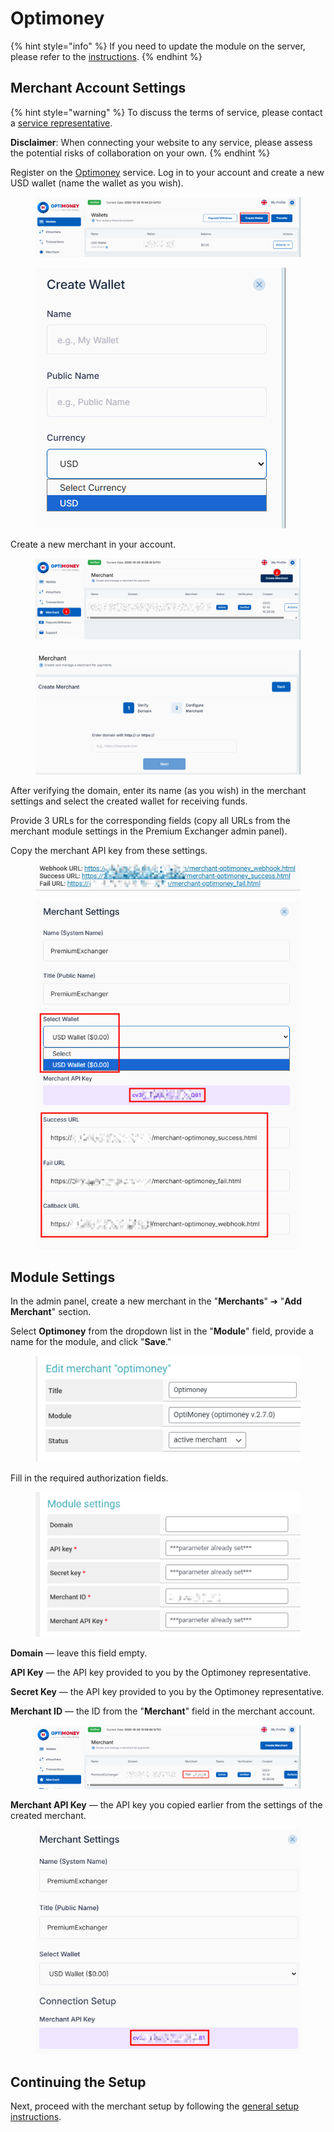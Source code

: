 # Optimoney

{% hint style="info" %}
If you need to update the module on the server, please refer to the [instructions](https://premium.gitbook.io/main/en/basic-settings/faq/updating-script-files-on-the-server/how-to-update-files-on-the-server#merchant-and-auto-payout-modules).
{% endhint %}

## Merchant Account Settings

{% hint style="warning" %}
To discuss the terms of service, please contact a [service representative](https://t.me/optimoney_sales).

**Disclaimer**: When connecting your website to any service, please assess the potential risks of collaboration on your own.
{% endhint %}

Register on the [Optimoney](https://client.optimoney.com/register) service. Log in to your account and create a new USD wallet (name the wallet as you wish).

<figure><img src="../../../.gitbook/assets/image (9).png" alt=""><figcaption></figcaption></figure>

<figure><img src="../../../.gitbook/assets/image (11).png" alt=""><figcaption></figcaption></figure>

Create a new merchant in your account.

<figure><img src="../../../.gitbook/assets/image (12).png" alt=""><figcaption></figcaption></figure>

<figure><img src="../../../.gitbook/assets/image (13).png" alt=""><figcaption></figcaption></figure>

After verifying the domain, enter its name (as you wish) in the merchant settings and select the created wallet for receiving funds.

Provide 3 URLs for the corresponding fields (copy all URLs from the merchant module settings in the Premium Exchanger admin panel).

Copy the merchant API key from these settings.

<figure><img src="../../../.gitbook/assets/image (14).png" alt=""><figcaption></figcaption></figure>

<figure><img src="../../../.gitbook/assets/image (15).png" alt=""><figcaption></figcaption></figure>

## Module Settings

In the admin panel, create a new merchant in the "**Merchants**" ➔ "**Add Merchant**" section.

Select **Optimoney** from the dropdown list in the "**Module**" field, provide a name for the module, and click "**Save**."

<figure><img src="../../../.gitbook/assets/image (8).png" alt=""><figcaption></figcaption></figure>

Fill in the required authorization fields.

<figure><img src="../../../.gitbook/assets/image (10).png" alt=""><figcaption></figcaption></figure>

**Domain** — leave this field empty.

**API Key** — the API key provided to you by the Optimoney representative.

**Secret Key** — the API key provided to you by the Optimoney representative.

**Merchant ID** — the ID from the "**Merchant**" field in the merchant account.

<figure><img src="../../../.gitbook/assets/image (16).png" alt=""><figcaption></figcaption></figure>

**Merchant API Key** — the API key you copied earlier from the settings of the created merchant.

<figure><img src="../../../.gitbook/assets/image (17).png" alt=""><figcaption></figcaption></figure>

## Continuing the Setup

Next, proceed with the merchant setup by following the [general setup instructions](https://premium.gitbook.io/main/en/basic-settings/merchants-and-auto-payments/merchants/general-merchant-settings).
